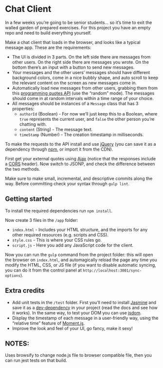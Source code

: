 # Chat Client

In a few weeks you’re going to be senior students… so it’s time to exit the walled garden of prepared exercises. For this project you have an empty repo and need to build everything yourself.

Make a chat client that loads in the browser, and looks like a typical message app. These are the requirements:

- The UI is divided in 3 parts. On the left side there are messages from other users. On the right side there are messages you wrote. On the bottom there’s an input with a button to send new messages.
- Your messages and the other users’ messages should have different background colors, come in a nice bubbly shape, and auto scroll to keep the relevant content on the screen as new messages come in.
- Automatically load new messages from other users, grabbing them from this [programming quotes API](http://quotes.stormconsultancy.co.uk/api) (use the “random” mode). The messages should come in at random intervals within a time range of your choice.
- All messages should be instances of a `Message` class that has 3 properties:
  - `authorId` (Boolean) - For now we’ll just keep this to a Boolean, where `true` represents the current user, and `false` the other person you’re chatting with.
  - `content` (String) - The message text.
  - `timeStamp` (Number) - The creation timestamp in milliseconds.

To make the requests to the API install and use [jQuery](http://jquery.com/download/) (you can save it as a dependency through [npm](https://docs.npmjs.com/getting-started/installing-npm-packages-locally), or import it from the CDN).

First get your external quotes using [Ajax](http://api.jquery.com/jquery.ajax/) (notice that the responses include a [CORS](https://developer.mozilla.org/en/docs/Web/HTTP/Access_control_CORS) header). Now switch to JSONP, and check the difference between the two methods.

Make sure to make small, incremental, and descriptive commits along the way. Before committing check your syntax through `gulp lint`.

## Getting started

To install the required dependencies run `npm install`.

Now create 3 files in the `/app` folder:

- `index.html` - Includes your HTML structure, and the imports for any other required resources (e.g. scripts and CSS).
- `style.css` - This is where your CSS rules go.
- `script.js` - Here you add any JavaScript code for the client.

Now you can run the `gulp` command from the project folder: this will open the browser on `index.html`, and automagically reload the page any time you modify the HTML, CSS, or JS file (if you want to disable automatic syncing, you can do it from the control panel at `http://localhost:3001/sync-options`).

## Extra credits

- Add unit tests in the `/test` folder. First you’ll need to install [Jasmine](https://jasmine.github.io/) and save it as a [dev-dependency](https://docs.npmjs.com/cli/install) in your project (read the docs and see how it works). In the same way, to test your DOM you can use [jsdom](https://github.com/tmpvar/jsdom).
- Display the timestamp of each message in a user-friendly way, using the “relative time” feature of [Moment.js](https://momentjs.com/).
- Improve the look and feel of your UI, go fancy, make it sexy!


## NOTES:
Uses browsify to change node.js file to browser compatible file, then you can run jest tests on that build.
